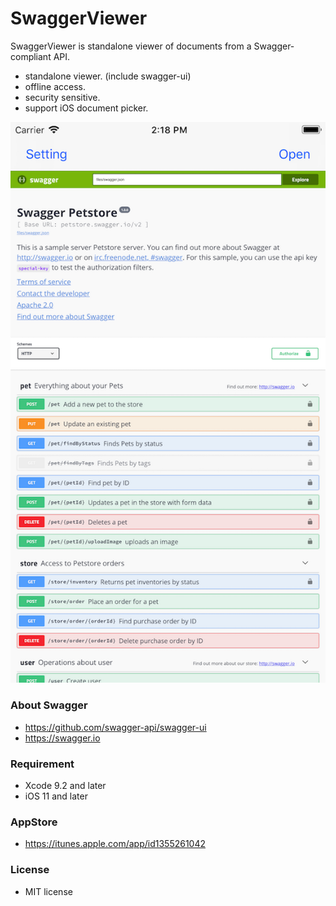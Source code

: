 # SwaggerViewer

SwaggerViewer is standalone viewer of documents from a Swagger-compliant API.

* standalone viewer. (include swagger-ui)
* offline access.
* security sensitive.
* support iOS document picker.

![iphone](https://raw.githubusercontent.com/itok/SwaggerViewer/images/images/iphone.png)

### About Swagger

* https://github.com/swagger-api/swagger-ui
* https://swagger.io

### Requirement

* Xcode 9.2 and later
* iOS 11 and later

### AppStore

* https://itunes.apple.com/app/id1355261042

### License

* MIT license